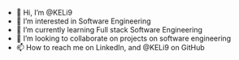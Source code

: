 - 👋 Hi, I’m @KELi9
- 👀 I’m interested in Software Engineering 
- 🌱 I’m currently learning Full stack Software Engineering 
- 💞️ I’m looking to collaborate on projects on software engineering 
- 📫 How to reach me on LinkedIn, and @KELi9 on GitHub 

<!---
KELi9/KELi9 is a ✨ special ✨ repository because its `README.md` (this file) appears on your GitHub profile.
You can click the Preview link to take a look at your changes.
--->
